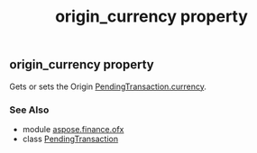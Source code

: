 ﻿---
title: origin_currency property
second_title: Aspose.Finance for Python via .NET API References
description: 
type: docs
weight: 90
url: /python-net/aspose.finance.ofx/pendingtransaction/origin_currency/
is_root: false
---

## origin_currency property


Gets or sets the Origin [PendingTransaction.currency](/finance/python-net/aspose.finance.ofx/pendingtransaction#currency).

### See Also
* module [aspose.finance.ofx](../../)
* class [PendingTransaction](/finance/python-net/aspose.finance.ofx/pendingtransaction)
